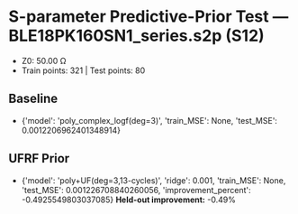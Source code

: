 # S-parameter Predictive-Prior Test — BLE18PK160SN1_series.s2p (S12)
- Z0: 50.00 Ω
- Train points: 321  |  Test points: 80

## Baseline
- {'model': 'poly_complex_logf(deg=3)', 'train_MSE': None, 'test_MSE': 0.0012206962401348914}

## UFRF Prior
- {'model': 'poly+UF(deg=3,13-cycles)', 'ridge': 0.001, 'train_MSE': None, 'test_MSE': 0.001226708840260056, 'improvement_percent': -0.4925549803037085}
**Held-out improvement:** -0.49%